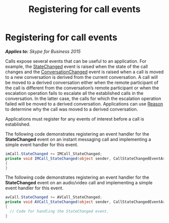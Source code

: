 ﻿---
title: Registering for call events
TOCTitle: Registering for call events
ms:assetid: 444e43e5-516e-4043-a9b7-0646d2591995
ms:mtpsurl: https://msdn.microsoft.com/en-us/library/Dn466010(v=office.16)
ms:contentKeyID: 65239928
ms.date: 07/27/2015
mtps_version: v=office.16
dev_langs:
- csharp
---

# Registering for call events


_**Applies to:** Skype for Business 2015_

Calls expose several events that can be useful to an application. For example, the [StateChanged](https://msdn.microsoft.com/en-us/library/hh365987\(v=office.16\)) event is raised when the state of the call changes and the [ConversationChanged](https://msdn.microsoft.com/en-us/library/hh384752\(v=office.16\)) event is raised when a call is moved to a new conversation is derived from the current conversation. A call will be moved to a derived conversation either when the remote participant of the call is different from the conversation’s remote participant or when the escalation operation fails to escalate all the established calls in the conversation. In the latter case, the calls for which the escalation operation failed will be moved to a derived conversation. Applications can use [Reason](https://msdn.microsoft.com/en-us/library/hh348459\(v=office.16\)) to determine why the call was moved to a derived conversation.

Applications must register for any events of interest before a call is established.

The following code demonstrates registering an event handler for the **StateChanged** event on an instant messaging call and implementing a simple event handler for this event.

``` csharp
imCall.StateChanged += IMCall_StateChanged;
private void IMCall_StateChanged(object sender, CallStateChangedEventArgs<CallState> e)
{
}
```

The following code demonstrates registering an event handler for the **StateChanged** event on an audio/video call and implementing a simple event handler for this event.

``` csharp
avCall.StateChanged += AVCall_StateChanged;
private void AVCall_StateChanged(object sender, CallStateChangedEventArgs<CallState> e)
{
  // Code for handling the StateChanged event.
}
```

